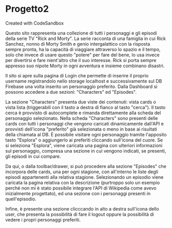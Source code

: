 # Progetto2
Created with CodeSandbox

Questo sito rappresenta una collezione di tutti i personaggi e gli episodi della serie TV "Rick and Morty". La serie racconta di una famiglia in cui Rick Sanchez, nonno di Morty Smith e genio intergalattico con la risposta sempre pronta, ha la capacità di viaggiare attraverso lo spazio e il tempo, solo che invece di usare questo "potere" per fare del bene, lo usa invece per divertirsi e fare nient'altro che il suo interesse. Rick si porta sempre appresso suo nipote Morty in ogni avventura e insieme combinano disastri. 

Il sito si apre sulla pagina di Login che permette di inserire il proprio username registrandolo nello storage localhost e successivamente sul DB Firebase una volta inserito un personaggio preferito. Dalla Dashboard si possono accedere a due sezioni: "Characters" ed "Episodes".

La sezione "Characters" presenta due viste dei contenuti: vista cards o vista lista (triggerabili con il tasto a destra di fianco al tasto "cerca"). Il tasto cerca è provvisto di autocomplete e rimanda direttamente alla scheda del personaggio selezionato.
Nella scheda "Characters" sono presenti delle cards con tutti i personaggi che vengono caricati dinamicamente dall'API e provvisti dell'icona "preferito" già selezionata o meno in base ai risultati della chiamata al DB. È possibile visitare ogni personaggio tramite l'apposito tasto "Esplora" o aggiungerlo ai preferiti cliccando sull'icona del cuore. Se si seleziona "Esplora", viene caricata una pagina con ulteriori informazioni sul personaggio, compresa una sezione in cui vengono indicati, se presenti, gli episodi in cui compare.

Da qui, o dalla toolbar/drawer, si può procedere alla sezione "Episodes" che incorpora delle cards, una per ogni stagione, con all'interno le liste degli episodi appartenenti alla relativa stagione. Selezionando un episodio viene caricata la pagina relativa con la descrizione (purtroppo solo un esempio perché non mi è stato possibile integrare l'API di Wikipedia come avevo inizialmente progettato), ed una sezione con i personaggi presenti in quell'episodio.

Infine, è presente una sezione clicccando in alto a destra sull'icona dello user, che presenta la possibilità di fare il logout oppure la possibilità di vedere i propri personaggi preferiti.
